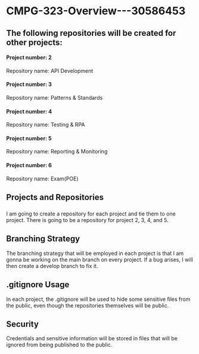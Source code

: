 # CMPG-323-Overview---30586453

## The following repositories will be created for other projects:

#### Project number: 2
  Repository name: API Development 

#### Project number: 3
  Repository name: Patterns & Standards 

#### Project number: 4
  Repository name: Testing & RPA

#### Project number: 5
  Repository name: Reporting & Monitoring

#### Project number: 6
  Repository name: Exam(POE)
  
  
## Projects and Repositories
### 
I am going to create a repository for each project and tie them to one project. There is going to be a repository for project 2, 3, 4, and 5.

## Branching Strategy
The branching strategy that will be employed in each project is that I am gonna be working on the main branch on every project. If a bug arises, I will then create a develop branch to fix it.

## .gitignore Usage
In each project, the .gitignore will be used to hide some sensitive files from the public, even though the repositories themselves will  be public.

## Security
Credentials and sensitive information will be stored in files that will be ignored from being published to the public.
